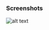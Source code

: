 ### Screenshots

![alt text](https://github.com/andreiseverin/WeaponMod-guns-backup/blob/main/wpn_tfcnailgun/tfcn.jpg?raw=true)